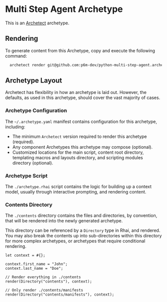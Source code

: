 # Multi Step Agent Archetype

This is an [Archetect](https://archetect.github.io/) archetype.

## Rendering

To generate content from this Archetype, copy and execute the following command:

```sh
  archetect render git@github.com:p6m-dev/python-multi-step-agent.archetype.git
```

## Archetype Layout

Archetect has flexibility in how an archetype is laid out. However, the defaults,
as used in this archetype, should cover the vast majority of cases.

### Archetype Configuration

The `~/.archetype.yaml` manifest contains configuration for this archetype,
including:

- The minimum `Archetect` version required to render this archetype (required).
- Any component Archetypes this archetype may compose (optional).
- Customized locations for the main script, content root directory, templating
  macros and layouts directory, and scripting modules directory (optional).

### Archetype Script

The `./archetype.rhai` script contains the logic for building up a context model,
usually through interactive prompting, and rendering content.

### Contents Directory

The `./contents` directory contains the files and directories, by convention,
that will be rendered into the newly generated archetype.

This directory can be referenced by a `Directory` type in Rhai, and rendered.
You may also break the contents up into sub-directories within this directory
for more complex archetypes, or archetypes that require conditional rendering.

```rhai
let context = #{};

context.first_name = "John";
context.last_name = "Doe";

// Render everything in ./contents
render(Directory("contents"), context);

// Only render ./contents/manifests
render(Directory("contents/manifests"), context);
```
